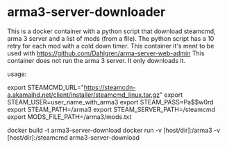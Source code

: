 # arma3-server-downloader
This is a docker container with a python script that download steamcmd, arma 3 server and a list of mods (from a file). The python script has a 10 retry for each mod with a cold down timer. 
This container it's ment to be used with https://github.com/Dahlgren/arma-server-web-admin
This container does not run the arma 3 server. It only downloads it.


usage:


export STEAMCMD_URL="https://steamcdn-a.akamaihd.net/client/installer/steamcmd_linux.tar.gz"
export STEAM_USER=user_name_with_arma3
export STEAM_PASS=Pa$$w0rd
export STEAM_PATH=/arma3
export STEAM_SERVER_PATH=/steamcmd
export MODS_FILE_PATH=/arma3/mods.txt

docker build -t arma3-server-download
docker run -v [host/dir]:/arma3 -v [host/dir]:/steamcmd arma3-server-download
